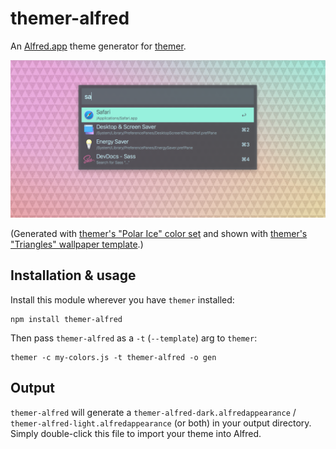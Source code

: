 # themer-alfred

An [Alfred.app](https://www.alfredapp.com/) theme generator for [themer](https://github.com/mjswensen/themer).

![themer Alfred preview](/assets/themer-alfred-preview.png)

(Generated with [themer's "Polar Ice" color set](https://github.com/mjswensen/themer/tree/master/packages/themer-colors-polar-ice) and shown with [themer's "Triangles" wallpaper template](https://github.com/mjswensen/themer/tree/master/packages/themer-wallpaper-triangles).)

## Installation & usage

Install this module wherever you have `themer` installed:

    npm install themer-alfred

Then pass `themer-alfred` as a `-t` (`--template`) arg to `themer`:

    themer -c my-colors.js -t themer-alfred -o gen

## Output

`themer-alfred` will generate a `themer-alfred-dark.alfredappearance` / `themer-alfred-light.alfredappearance` (or both) in your output directory. Simply double-click this file to import your theme into Alfred.
